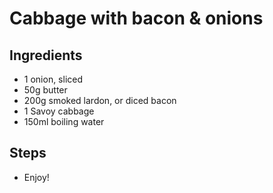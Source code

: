 # Cabbage with bacon & onions

## Ingredients 

- 1 onion, sliced
- 50g butter
- 200g smoked lardon, or diced bacon
- 1 Savoy cabbage
- 150ml boiling water

## Steps
- Enjoy!
